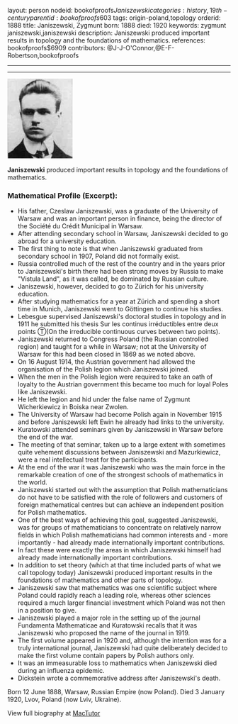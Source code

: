 layout: person
nodeid: bookofproofs$Janiszewski
categories: history,19th-century
parentid: bookofproofs$603
tags: origin-poland,topology
orderid: 1888
title: Janiszewski, Zygmunt
born: 1888
died: 1920
keywords: zygmunt janiszewski,janiszewski
description: Janiszewski produced important results in topology and the foundations of mathematics.
references: bookofproofs$6909
contributors: @J-J-O'Connor,@E-F-Robertson,bookofproofs

---



---

![Janiszewski.jpg](https://github.com/bookofproofs/bookofproofs.github.io/blob/main/_sources/_assets/images/portraits/Janiszewski.jpg?raw=true)

**Janiszewski** produced important results in topology and the foundations of mathematics.

### Mathematical Profile (Excerpt):
* His father, Czeslaw Janiszewski, was a graduate of the University of Warsaw and was an important person in finance, being the director of the Société du Crédit Municipal in Warsaw.
* After attending secondary school in Warsaw, Janiszewski decided to go abroad for a university education.
* The first thing to note is that when Janiszewski graduated from secondary school in 1907, Poland did not formally exist.
* Russia controlled much of the rest of the country and in the years prior to Janiszewski's birth there had been strong moves by Russia to make "Vistula Land", as it was called, be dominated by Russian culture.
* Janiszewski, however, decided to go to Zürich for his university education.
* After studying mathematics for a year at Zürich and spending a short time in Munich, Janiszewski went to Göttingen to continue his studies.
* Lebesgue supervised Janiszewski's doctoral studies in topology and in 1911 he submitted his thesis Sur les continus irréductibles entre deux points Ⓣ(On the irreducible continuous curves between two points).
* Janiszewski returned to Congress Poland (the Russian controlled region) and taught for a while in Warsaw; not at the University of Warsaw for this had been closed in 1869 as we noted above.
* On 16 August 1914, the Austrian government had allowed the organisation of the Polish legion which Janiszewski joined.
* When the men in the Polish legion were required to take an oath of loyalty to the Austrian government this became too much for loyal Poles like Janiszewski.
* He left the legion and hid under the false name of Zygmunt Wicherkiewicz in Boiska near Zwolen.
* The University of Warsaw had become Polish again in November 1915 and before Janiszewski left Ewin he already had links to the university.
* Kuratowski attended seminars given by Janiszewski in Warsaw before the end of the war.
* The meeting of that seminar, taken up to a large extent with sometimes quite vehement discussions between Janiszewski and Mazurkiewicz, were a real intellectual treat for the participants.
* At the end of the war it was Janiszewski who was the main force in the remarkable creation of one of the strongest schools of mathematics in the world.
* Janiszewski started out with the assumption that Polish mathematicians do not have to be satisfied with the role of followers and customers of foreign mathematical centres but can achieve an independent position for Polish mathematics.
* One of the best ways of achieving this goal, suggested Janiszewski, was for groups of mathematicians to concentrate on relatively narrow fields in which Polish mathematicians had common interests and - more importantly - had already made internationally important contributions.
* In fact these were exactly the areas in which Janiszewski himself had already made internationally important contributions.
* In addition to set theory (which at that time included parts of what we call topology today) Janiszewski produced important results in the foundations of mathematics and other parts of topology.
* Janiszewski saw that mathematics was one scientific subject where Poland could rapidly reach a leading role, whereas other sciences required a much larger financial investment which Poland was not then in a position to give.
* Janiszewski played a major role in the setting up of the journal Fundamenta Mathematicae and Kuratowski recalls that it was Janiszewski who proposed the name of the journal in 1919.
* The first volume appeared in 1920 and, although the intention was for a truly international journal, Janiszewski had quite deliberately decided to make the first volume contain papers by Polish authors only.
* It was an immeasurable loss to mathematics when Janiszewski died during an influenza epidemic.
* Dickstein wrote a commemorative address after Janiszewski's death.

Born 12 June 1888, Warsaw, Russian Empire (now Poland). Died 3 January 1920, Lvov, Poland (now Lviv, Ukraine).

View full biography at [MacTutor](https://mathshistory.st-andrews.ac.uk/Biographies/Janiszewski/)
